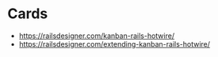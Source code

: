 # Cards

- https://railsdesigner.com/kanban-rails-hotwire/
- https://railsdesigner.com/extending-kanban-rails-hotwire/
